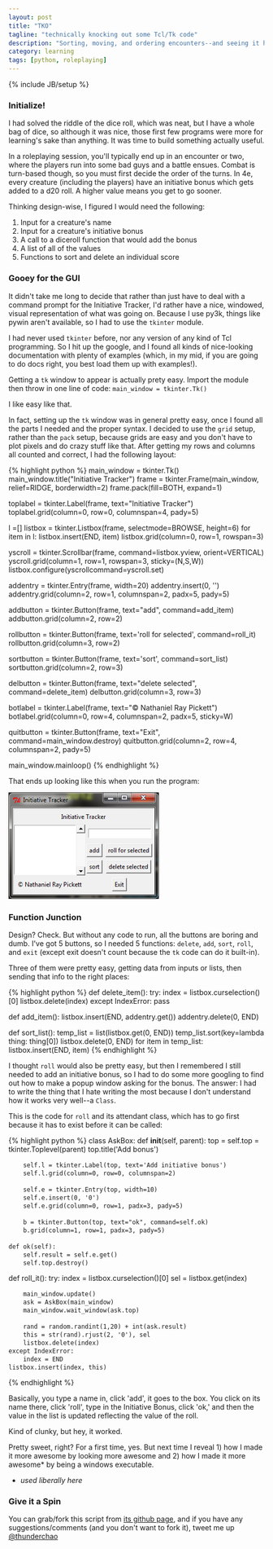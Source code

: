 ```yaml
---
layout: post
title: "TKO"
tagline: "technically knocking out some Tcl/Tk code"
description: "Sorting, moving, and ordering encounters--and seeing it happen"
category: learning
tags: [python, roleplaying]
---
```

{% include JB/setup %}

### Initialize!

I had solved the riddle of the dice roll, which was neat, but I have a whole 
bag of dice, so although it was nice, those first few programs were more 
for learning's sake than anything. It was time to build something actually 
useful.

In a roleplaying session, you'll typically end up in an encounter or two, 
where the players run into some bad guys and a battle ensues. Combat is turn-based
though, so you must first decide the order of the turns. In 4e, every creature 
(including the players) have an initiative bonus which gets added to a d20 
roll. A higher value means you get to go sooner.

Thinking design-wise, I figured I would need the following:
1. Input for a creature's name
2. Input for a creature's initiative bonus
3. A call to a diceroll function that would add the bonus
4. A list of all of the values
5. Functions to sort and delete an individual score

### Gooey for the GUI

It didn't take me long to decide that rather than just have to deal with a 
command prompt for the Initiative Tracker, I'd rather have a nice, windowed, 
visual representation of what was going on. Because I use py3k, things like 
pywin aren't available, so I had to use the `tkinter` module.

I had never used `tkinter` before, nor any version of any kind of Tcl programming. 
So I hit up the google, and I found all kinds of nice-looking documentation 
with plenty of examples (which, in my mid, if you are going to do docs right, 
you best load them up with examples!). 

Getting a `tk` window to appear is actually prety easy. Import the module 
then throw in one line of code: `main_window = tkinter.Tk()`

I like easy like that.

In fact, setting up the `tk` window was in general pretty easy, once I found 
all the parts I needed and the proper syntax. I decided to use the `grid` setup,
rather than the `pack` setup, because grids are easy and you don't have to 
plot pixels and do crazy stuff like that. After getting my rows and columns 
all counted and correct, I had the following layout:

{% highlight python %}
main_window = tkinter.Tk()
main_window.title("Initiative Tracker")
frame = tkinter.Frame(main_window, relief=RIDGE, borderwidth=2)
frame.pack(fill=BOTH, expand=1)

toplabel = tkinter.Label(frame, text="Initiative Tracker")
toplabel.grid(column=0, row=0, columnspan=4, pady=5)

l =[]
listbox = tkinter.Listbox(frame, selectmode=BROWSE, height=6)
for item in l:
    listbox.insert(END, item)
listbox.grid(column=0, row=1, rowspan=3)

yscroll = tkinter.Scrollbar(frame, command=listbox.yview, orient=VERTICAL)
yscroll.grid(column=1, row=1, rowspan=3, sticky=(N,S,W))
listbox.configure(yscrollcommand=yscroll.set)

addentry = tkinter.Entry(frame, width=20)
addentry.insert(0, '')
addentry.grid(column=2, row=1, columnspan=2, padx=5, pady=5)

addbutton = tkinter.Button(frame, text="add", command=add_item)
addbutton.grid(column=2, row=2)

rollbutton = tkinter.Button(frame, text='roll for selected', command=roll_it)
rollbutton.grid(column=3, row=2)

sortbutton = tkinter.Button(frame, text='sort', command=sort_list)
sortbutton.grid(column=2, row=3)

delbutton = tkinter.Button(frame, text="delete selected", command=delete_item)
delbutton.grid(column=3, row=3)

botlabel = tkinter.Label(frame, text="© Nathaniel Ray Pickett")
botlabel.grid(column=0, row=4, columnspan=2, padx=5, sticky=W)

quitbutton = tkinter.Button(frame, text="Exit", command=main_window.destroy)
quitbutton.grid(column=2, row=4, columnspan=2, pady=5)

main_window.mainloop()
{% endhighlight %}

That ends up looking like this when you run the program:

![inits1](/assets/img/inits1.png)

### Function Junction

Design? Check. But without any code to run, all the buttons are boring and 
dumb. I've got 5 buttons, so I needed 5 functions: `delete`, `add`, `sort`, `roll`, 
and `exit` (except exit doesn't count because the `tk` code can do it built-in).

Three of them were pretty easy, getting data from inputs or lists, then sending 
that info to the right places:

{% highlight python %}
def delete_item():
    try:
        index = listbox.curselection()[0]
        listbox.delete(index)
    except IndexError:
        pass
        
def add_item():
    listbox.insert(END, addentry.get())
    addentry.delete(0, END)

def sort_list():
    temp_list = list(listbox.get(0, END))
    temp_list.sort(key=lambda thing: thing[0])
    listbox.delete(0, END)
    for item in temp_list:
        listbox.insert(END, item)
{% endhighlight %}

I thought `roll` would also be pretty easy, but then I remembered I still 
needed to add an initiative bonus, so I had to do some more googling to find 
out how to make a popup window asking for the bonus. The answer: I had to 
write the thing that I hate writing the most because I don't understand how 
it works very well--a `Class`.

This is the code for `roll` and its attendant class, which has to go first 
because it has to exist before it can be called:

{% highlight python %}
class AskBox:
    def __init__(self, parent):
        top = self.top = tkinter.Toplevel(parent)
        top.title('Add bonus')

        self.l = tkinter.Label(top, text='Add initiative bonus')
        self.l.grid(column=0, row=0, columnspan=2)
                
        self.e = tkinter.Entry(top, width=10)
        self.e.insert(0, '0')
        self.e.grid(column=0, row=1, padx=3, pady=5)

        b = tkinter.Button(top, text="ok", command=self.ok)
        b.grid(column=1, row=1, padx=3, pady=5)

    def ok(self):
        self.result = self.e.get()
        self.top.destroy()
        
def roll_it():
    try:
        index = listbox.curselection()[0]
        sel = listbox.get(index)
        
        main_window.update()
        ask = AskBox(main_window)
        main_window.wait_window(ask.top)
        
        rand = random.randint(1,20) + int(ask.result)
        this = str(rand).rjust(2, '0'), sel
        listbox.delete(index)
    except IndexError:
        index = END
    listbox.insert(index, this)
{% endhighlight %}

Basically, you type a name in, click 'add', it goes to the box. You click 
on its name there, click 'roll', type in the Initiative Bonus, click 'ok,' 
and then the value in the list is updated reflecting the value of the roll.

Kind of clunky, but hey, it worked.

Pretty sweet, right? For a first time, yes. But next time I reveal 1) how 
I made it more awesome by looking more awesome and 2) how I made it more 
awesome* by being a windows executable.

* _used liberally here_

### Give it a Spin

You can grab/fork this script from [its github page](https://github.com/thunderchao/roleplaying/blob/master/inits/initiatives.py), 
and if you have any suggestions/comments (and you don't want to fork it), 
tweet me up [@thunderchao](https://twitter.com/intent/tweet?screen_name=thunderchao)

